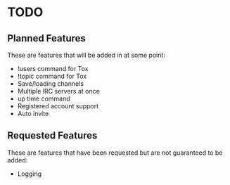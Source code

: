 TODO
======

## Planned Features

These are features that will be added in at some point:

  * !users command for Tox
  * !topic command for Tox
  * Save/loading channels
  * Multiple IRC servers at once
  * up time command
  * Registered account support
  * Auto invite

## Requested Features

These are features that have been requested but are not guaranteed to be added:

  * Logging
